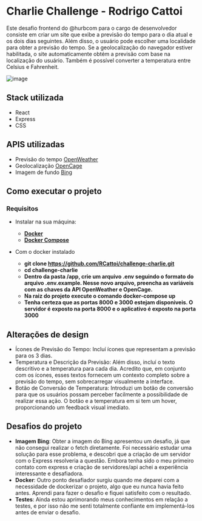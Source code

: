 # Charlie Challenge - Rodrigo Cattoi

Este desafio frontend do @hurbcom para o cargo de desenvolvedor consiste em criar um site que exibe a previsão do tempo para o dia atual e os dois dias seguintes. Além disso, o usuário pode escolher uma localidade para obter a previsão do tempo. Se a geolocalização do navegador estiver habilitada, o site automaticamente obtém a previsão com base na localização do usuário. Também é possível converter a temperatura entre Celsius e Fahrenheit.

![image](https://github.com/RCattoi/Weather-forecast-App/assets/109550362/be2fa27a-1295-4e13-a84e-2cb3d527c224)

## Stack utilizada

- React
- Express
- CSS

## APIS utilizadas

- Previsão do tempo [OpenWeather](https://openweathermap.org/api)
- Geolocalização [OpenCage](https://opencagedata.com/)
- Imagem de fundo [Bing](https://www.bing.com/HPImageArchive.aspx?format=js&idx=0&n=1&mkt=pt-US)

## Como executar o projeto

### Requisitos

- Instalar na sua máquina:

  - **[Docker](https://docs.docker.com/get-docker/)**
  - **[Docker Compose](https://docs.docker.com/compose/install/)**

- Com o docker instalado
  - **git clone https://github.com/RCattoi/challenge-charlie.git** <br>
  - **cd challenge-charlie** <br>
  - **Dentro da pasta /app, crie um arquivo .env seguindo o formato do arquivo .env.example. Nesse novo arquivo, preencha as variáveis com as chaves da API OpenWeather e OpenCage.**
  - **Na raiz do projeto execute o comando docker-compose up**
  - **Tenha certeza que as portas 8000 e 3000 estejam disponiveis. O servidor é exposto na porta 8000 e o aplicativo é exposto na porta 3000**

## Alterações de design

- Ícones de Previsão do Tempo: Incluí ícones que representam a previsão para os 3 dias.
- Temperatura e Descrição da Previsão: Além disso, incluí o texto descritivo e a temperatura para cada dia. Acredito que, em conjunto com os ícones, esses textos fornecem um contexto completo sobre a previsão do tempo, sem sobrecarregar visualmente a interface.
- Botão de Conversão de Temperatura: Introduzi um botão de conversão para que os usuários possam perceber facilmente a possibilidade de realizar essa ação. O botão e a temperatura em si tem um hover, proporcionando um feedback visual imediato.

## Desafios do projeto

- **Imagem Bing**: Obter a imagem do Bing apresentou um desafio, já que não consegui realizar o fetch diretamente. Foi necessário estudar uma solução para esse problema, e descobri que a criação de um servidor com o Express resolveria a questão. Embora tenha sido o meu primeiro contato com express e criação de servidores/api achei a experiência interessante e desafiadora.
- **Docker**: Outro ponto desafiador surgiu quando me deparei com a necessidade de dockerizar o projeto, algo que eu nunca havia feito antes. Aprendi para fazer o desafio e fiquei satisfeito com o resultado.
- **Testes**: Ainda estou aprimorando meus conhecimentos em relação a testes, e por isso não me senti totalmente confiante em implementá-los antes de enviar o desafio.
